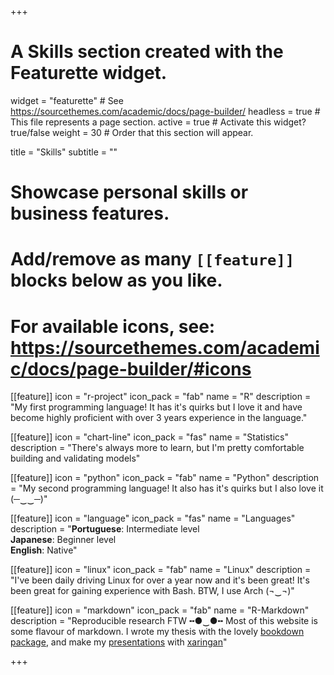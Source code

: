 +++
# A Skills section created with the Featurette widget.
widget = "featurette"  # See https://sourcethemes.com/academic/docs/page-builder/
headless = true  # This file represents a page section.
active = true  # Activate this widget? true/false
weight = 30  # Order that this section will appear.

title = "Skills"
subtitle = ""

# Showcase personal skills or business features.
#
# Add/remove as many `[[feature]]` blocks below as you like.
#
# For available icons, see: https://sourcethemes.com/academic/docs/page-builder/#icons

[[feature]]
  icon = "r-project"
  icon_pack = "fab"
  name = "R"
  description = "My first programming language! It has it's quirks but I love it and have become highly proficient with over 3 years experience in the language."

[[feature]]
  icon = "chart-line"
  icon_pack = "fas"
  name = "Statistics"
  description = "There's always more to learn, but I'm pretty comfortable building and validating models"

[[feature]]
  icon = "python"
  icon_pack = "fab"
  name = "Python"
  description = "My second programming language! It also has it's quirks but I also love it (─‿‿─)"

[[feature]]
  icon = "language"
  icon_pack = "fas"
  name = "Languages"
  description = "**Portuguese**: Intermediate level<br>**Japanese**: Beginner level<br>**English**: Native"

[[feature]]
  icon = "linux"
  icon_pack = "fab"
  name = "Linux"
  description = "I've been daily driving Linux for over a year now and it's been great! It's been great for gaining experience with Bash. BTW, I use Arch (¬‿¬)"

[[feature]]
  icon = "markdown"
  icon_pack = "fab"
  name = "R-Markdown"
  description = "Reproducible research FTW ╍●‿●╍ Most of this website is some flavour of markdown. I wrote my thesis with the lovely [bookdown package](https://bookdown.org/), and make my [presentations](https://h-mateus.github.io/presentations/) with [xaringan](https://github.com/yihui/xaringan)"

+++

